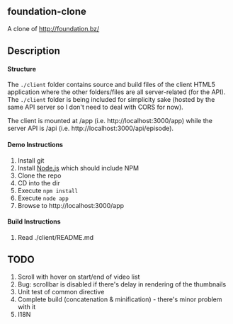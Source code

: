 ## foundation-clone

A clone of http://foundation.bz/

## Description

#### Structure

The `./client` folder contains source and build files of the client HTML5 application where the other folders/files are all server-related (for the API). The `./client` folder is being included for simplicity sake (hosted by the same API server so I don't need to deal with CORS for now).

The client is mounted at /app (i.e. http://localhost:3000/app) while the server API is /api (i.e. http://localhost:3000/api/episode).

#### Demo Instructions

1. Install git
1. Install [Node.js](http://nodejs.org/) which should include NPM
1. Clone the repo
1. CD into the dir
1. Execute `npm install`
1. Execute `node app`
1. Browse to http://localhost:3000/app

#### Build Instructions

1. Read ./client/README.md

## TODO

1. Scroll with hover on start/end of video list
1. Bug: scrollbar is disabled if there's delay in rendering of the thumbnails
1. Unit test of common directive
1. Complete build (concatenation & minification) -  there's minor problem with it
1. I18N